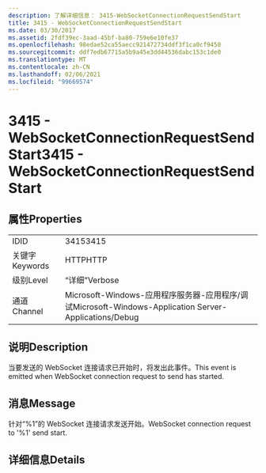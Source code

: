 ```yaml
---
description: 了解详细信息： 3415-WebSocketConnectionRequestSendStart
title: 3415 - WebSocketConnectionRequestSendStart
ms.date: 03/30/2017
ms.assetid: 2fdf39ec-3aad-45bf-ba80-759e6e10fe37
ms.openlocfilehash: 98edae52ca55aecc921472734ddf3f1ca0cf9450
ms.sourcegitcommit: ddf7edb67715a5b9a45e3dd44536dabc153c1de0
ms.translationtype: MT
ms.contentlocale: zh-CN
ms.lasthandoff: 02/06/2021
ms.locfileid: "99669574"
---
```

# <a name="3415---websocketconnectionrequestsendstart"></a><span data-ttu-id="cee4c-103">3415 - WebSocketConnectionRequestSendStart</span><span class="sxs-lookup"><span data-stu-id="cee4c-103">3415 - WebSocketConnectionRequestSendStart</span></span>

## <a name="properties"></a><span data-ttu-id="cee4c-104">属性</span><span class="sxs-lookup"><span data-stu-id="cee4c-104">Properties</span></span>  
  
|||  
|-|-|  
|<span data-ttu-id="cee4c-105">ID</span><span class="sxs-lookup"><span data-stu-id="cee4c-105">ID</span></span>|<span data-ttu-id="cee4c-106">3415</span><span class="sxs-lookup"><span data-stu-id="cee4c-106">3415</span></span>|  
|<span data-ttu-id="cee4c-107">关键字</span><span class="sxs-lookup"><span data-stu-id="cee4c-107">Keywords</span></span>|<span data-ttu-id="cee4c-108">HTTP</span><span class="sxs-lookup"><span data-stu-id="cee4c-108">HTTP</span></span>|  
|<span data-ttu-id="cee4c-109">级别</span><span class="sxs-lookup"><span data-stu-id="cee4c-109">Level</span></span>|<span data-ttu-id="cee4c-110">“详细”</span><span class="sxs-lookup"><span data-stu-id="cee4c-110">Verbose</span></span>|  
|<span data-ttu-id="cee4c-111">通道</span><span class="sxs-lookup"><span data-stu-id="cee4c-111">Channel</span></span>|<span data-ttu-id="cee4c-112">Microsoft-Windows-应用程序服务器-应用程序/调试</span><span class="sxs-lookup"><span data-stu-id="cee4c-112">Microsoft-Windows-Application Server-Applications/Debug</span></span>|  
  
## <a name="description"></a><span data-ttu-id="cee4c-113">说明</span><span class="sxs-lookup"><span data-stu-id="cee4c-113">Description</span></span>  

 <span data-ttu-id="cee4c-114">当要发送的 WebSocket 连接请求已开始时，将发出此事件。</span><span class="sxs-lookup"><span data-stu-id="cee4c-114">This event is emitted when WebSocket connection request to send has started.</span></span>  
  
## <a name="message"></a><span data-ttu-id="cee4c-115">消息</span><span class="sxs-lookup"><span data-stu-id="cee4c-115">Message</span></span>  

 <span data-ttu-id="cee4c-116">针对“%1”的 WebSocket 连接请求发送开始。</span><span class="sxs-lookup"><span data-stu-id="cee4c-116">WebSocket connection request to '%1' send start.</span></span>  
  
## <a name="details"></a><span data-ttu-id="cee4c-117">详细信息</span><span class="sxs-lookup"><span data-stu-id="cee4c-117">Details</span></span>

